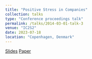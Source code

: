 ```yaml
---
title: "Positive Stress in Companies"
collection: talks
type: "Conference proceedings talk"
permalink: /talks/2014-03-01-talk-3
venue: "IC2S2"
date: 2023-07-18
location: "Copenhagen, Denmark"
---
```

[Slides](https://www.dropbox.com/scl/fi/rcmuf9d1m3c23tg6kxk68/4A_544.pptx?rlkey=hj951p0adfmid7ddsemi86km3&dl=0)
[Paper](https://www.nature.com/articles/s41598-022-26796-6)

